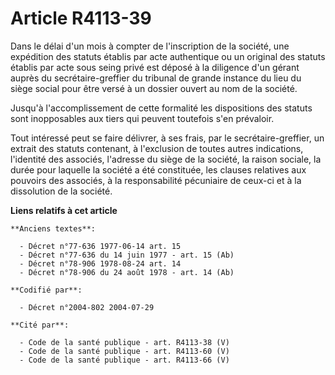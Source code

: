 # Article R4113-39

Dans le délai d'un mois à compter de l'inscription de la société, une expédition des statuts établis par acte authentique ou
un original des statuts établis par acte sous seing privé est déposé à la diligence d'un gérant auprès du secrétaire-greffier
du tribunal de grande instance du lieu du siège social pour être versé à un dossier ouvert au nom de la société.

Jusqu'à l'accomplissement de cette formalité les dispositions des statuts sont inopposables aux tiers qui peuvent toutefois
s'en prévaloir.

Tout intéressé peut se faire délivrer, à ses frais, par le secrétaire-greffier, un extrait des statuts contenant, à
l'exclusion de toutes autres indications, l'identité des associés, l'adresse du siège de la société, la raison sociale, la
durée pour laquelle la société a été constituée, les clauses relatives aux pouvoirs des associés, à la responsabilité
pécuniaire de ceux-ci et à la dissolution de la société.

**Liens relatifs à cet article**

	**Anciens textes**:

	  - Décret n°77-636 1977-06-14 art. 15
	  - Décret n°77-636 du 14 juin 1977 - art. 15 (Ab)
	  - Décret n°78-906 1978-08-24 art. 14
	  - Décret n°78-906 du 24 août 1978 - art. 14 (Ab)

	**Codifié par**:

	  - Décret n°2004-802 2004-07-29

	**Cité par**:

	  - Code de la santé publique - art. R4113-38 (V)
	  - Code de la santé publique - art. R4113-60 (V)
	  - Code de la santé publique - art. R4113-66 (V)

